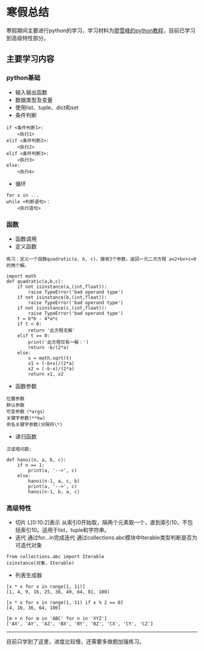 # 寒假总结

  寒假期间主要进行python的学习，学习材料为[廖雪峰的python教程](https://www.liaoxuefeng.com/wiki/1016959663602400)，目前已学习到高级特性部分。

## 主要学习内容

### python基础

* 输入输出函数
* 数据类型及变量
* 使用list、tuple、dict和set
* 条件判断
```
if <条件判断1>:
    <执行1>
elif <条件判断2>:
    <执行2>
elif <条件判断3>:
    <执行3>
else:
    <执行4>
```
* 循环
```
for x in ...
while <判断语句>：
    <执行语句>
```

### 函数

* 函数调用
* 定义函数
```
练习：定义一个函数quadratic(a, b, c)，接收3个参数，返回一元二次方程 ax2+bx+c=0 的两个解。

import math
def quadratic(a,b,c):
    if not isinstance(a,(int,float)):
        raise TypeError('bad operand type')
    if not isinstance(b,(int,float)):
        raise TypeError('bad operand type')
    if not isinstance(c,(int,float)):
        raise TypeError('bad operand type')
    t = b*b - 4*a*c
    if t < 0:
        return '此方程无解'
    elif t == 0:
        print('此方程仅有一解：')
        return -b/(2*a)
    else:
        x = math.sqrt(t)
        x1 = (-b+x)/(2*a)
        x2 = (-b-x)/(2*a)
        return x1, x2
```
* 函数参数
```
位置参数
默认参数
可变参数（*args）
关键字参数(**kw)
命名关键字参数(分隔符\*)
```
* 递归函数
```
汉诺塔问题:

def hanoi(n, a, b, c):
    if n == 1:
        print(a, '-->', c)
    else:
        hanoi(n-1, a, c, b)
        print(a, '-->', c)
        hanoi(n-1, b, a, c)
```

 ### 高级特性

 * 切片
 L[0:10:2]表示 从索引0开始取，隔两个元素取一个，直到索引10，不包括索引10。适用于list，tuple和字符串。
 * 迭代
 通过for…in完成迭代
 通过collections.abc模块中Iterable类型判断是否为可迭代对象
 ```
 from collections.abc import Iterable
 isinstance(对象，Iterable)
 ```
 * 列表生成器
 ```
 [x * x for x in range(1, 11)]
[1, 4, 9, 16, 25, 36, 49, 64, 81, 100]

[x * x for x in range(1, 11) if x % 2 == 0]
[4, 16, 36, 64, 100]

[m + n for m in 'ABC' for n in 'XYZ']
['AX', 'AY', 'AZ', 'BX', 'BY', 'BZ', 'CX', 'CY', 'CZ']
```
---
目前只学到了这里，进度比较慢，还需要多做题加强练习。